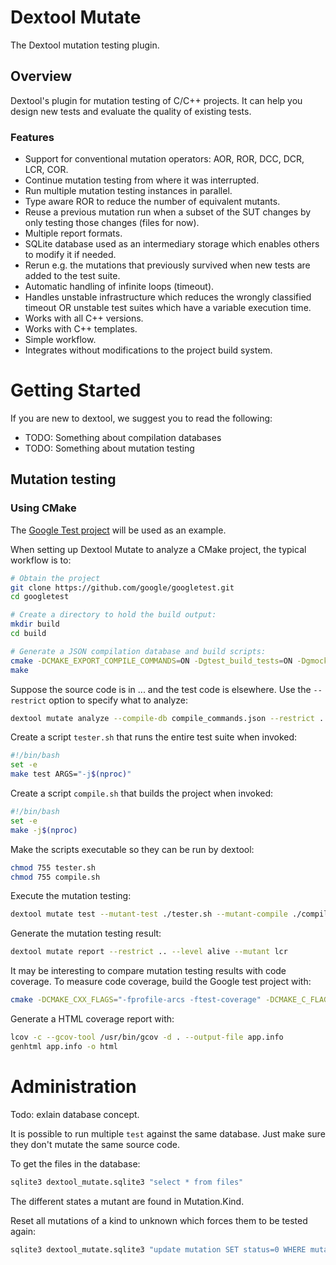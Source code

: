 # Dextool Mutate

The Dextool mutation testing plugin. 

## Overview

Dextool's plugin for mutation testing of C/C++ projects. It can help you design new tests and evaluate the quality of existing  tests.

### Features

* Support for conventional mutation operators: AOR, ROR, DCC, DCR, LCR, COR.
* Continue mutation testing from where it was interrupted.
* Run multiple mutation testing instances in parallel.
* Type aware ROR to reduce the number of equivalent mutants.
* Reuse a previous mutation run when a subset of the SUT changes by only testing those changes (files for now).
* Multiple report formats.
* SQLite database used as an intermediary storage which enables others to modify it if needed.
* Rerun e.g. the mutations that previously survived when new tests are added to the test suite.
* Automatic handling of infinite loops (timeout).
* Handles unstable infrastructure which reduces the wrongly classified timeout OR unstable test suites which have a variable execution time.
* Works with all C++ versions.
* Works with C++ templates.
* Simple workflow.
* Integrates without modifications to the project build system.

# Getting Started

If you are new to dextool, we suggest you to read the following:

* TODO: Something about compilation databases
* TODO: Something about mutation testing

## Mutation testing

### Using CMake

The [Google Test project](https://github.com/google/googletest) will be used as an example.

When setting up Dextool Mutate to analyze a CMake project, the typical workflow is to:
```sh
# Obtain the project
git clone https://github.com/google/googletest.git
cd googletest

# Create a directory to hold the build output:
mkdir build
cd build

# Generate a JSON compilation database and build scripts:
cmake -DCMAKE_EXPORT_COMPILE_COMMANDS=ON -Dgtest_build_tests=ON -Dgmock_build_tests=ON ..
make
```

Suppose the source code is in ... and the test code is elsewhere. Use the `--restrict` option to specify what to analyze:
```sh
dextool mutate analyze --compile-db compile_commands.json --restrict .. -- -D_POSIX_PATH_MAX=1024
```

Create a script `tester.sh` that runs the entire test suite when invoked:
```sh
#!/bin/bash
set -e
make test ARGS="-j$(nproc)"
```

Create a script `compile.sh` that builds the project when invoked:
```sh
#!/bin/bash
set -e
make -j$(nproc)
```

Make the scripts executable so they can be run by dextool:
```sh
chmod 755 tester.sh
chmod 755 compile.sh
```

Execute the mutation testing:
```sh
dextool mutate test --mutant-test ./tester.sh --mutant-compile ./compile.sh --restrict ..
```

Generate the mutation testing result:
```sh
dextool mutate report --restrict .. --level alive --mutant lcr
```

It may be interesting to compare mutation testing results with code coverage. To measure code coverage, build the Google test project with:
```sh
cmake -DCMAKE_CXX_FLAGS="-fprofile-arcs -ftest-coverage" -DCMAKE_C_FLAGS="-fprofile-arcs -ftest-coverage" -DCMAKE_EXE_LINKER_FLAGS="-fprofile-arcs -ftest-coverage" -Dgtest_build_tests=ON -Dgmock_build_tests=ON ..
```

Generate a HTML coverage report with:
```sh
lcov -c --gcov-tool /usr/bin/gcov -d . --output-file app.info
genhtml app.info -o html
```

# Administration

Todo: exlain database concept.

It is possible to run multiple `test` against the same database.
Just make sure they don't mutate the same source code.

To get the files in the database:
```sh
sqlite3 dextool_mutate.sqlite3 "select * from files"
```

The different states a mutant are found in Mutation.Kind.

Reset all mutations of a kind to unknown which forces them to be tested again:
```sh
sqlite3 dextool_mutate.sqlite3 "update mutation SET status=0 WHERE mutation.kind=FOO"
```
